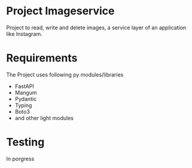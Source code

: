 # Project Imageservice
Project to read, write and delete images, a service layer of an application like Instagram.

# Requirements 
  The Project uses following py modules/libraries
- FastAPI
- Mangum
- Pydantic
- Typing
- Boto3
- and other light modules

# Testing
In porgress
